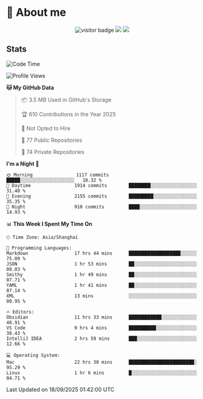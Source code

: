 <!-- ![](https://youpai.roccoshi.top/img/20200804214216.png) -->

# 🧐 About me
 
<p align="center">
<img src="https://visitor-badge.laobi.icu/badge?page_id=Lincest.Lincest&title=hits" alt="visitor badge"/>
<a href="mailto:imroccoshi@gmail.com"><img src="https://img.shields.io/badge/gmail-imroccoshi%40gmail.com-red"></a>
<a href="https://blog.roccoshi.top"><img src="https://img.shields.io/badge/blog-roccoshi-green"></a>
</p>

## Stats

<!--START_SECTION:waka-->
![Code Time](http://img.shields.io/badge/Code%20Time-2%2C764%20hrs%2037%20mins-blue)

![Profile Views](http://img.shields.io/badge/Profile%20Views-0-blue)

**🐱 My GitHub Data** 

> 📦 3.5 MB Used in GitHub's Storage 
 > 
> 🏆 610 Contributions in the Year 2025
 > 
> 🚫 Not Opted to Hire
 > 
> 📜 77 Public Repositories 
 > 
> 🔑 74 Private Repositories 
 > 
**I'm a Night 🦉** 

```text
🌞 Morning                1117 commits        █████░░░░░░░░░░░░░░░░░░░░   18.32 % 
🌆 Daytime                1914 commits        ████████░░░░░░░░░░░░░░░░░   31.40 % 
🌃 Evening                2155 commits        █████████░░░░░░░░░░░░░░░░   35.35 % 
🌙 Night                  910 commits         ████░░░░░░░░░░░░░░░░░░░░░   14.93 % 
```


📊 **This Week I Spent My Time On** 

```text
🕑︎ Time Zone: Asia/Shanghai

💬 Programming Languages: 
Markdown                 17 hrs 44 mins      ███████████████████░░░░░░   75.09 % 
JSON                     1 hr 53 mins        ██░░░░░░░░░░░░░░░░░░░░░░░   08.03 % 
Smithy                   1 hr 49 mins        ██░░░░░░░░░░░░░░░░░░░░░░░   07.71 % 
YAML                     1 hr 41 mins        ██░░░░░░░░░░░░░░░░░░░░░░░   07.14 % 
XML                      13 mins             ░░░░░░░░░░░░░░░░░░░░░░░░░   00.95 % 

🔥 Editors: 
Obsidian                 11 hrs 33 mins      ████████████░░░░░░░░░░░░░   48.91 % 
VS Code                  9 hrs 4 mins        ██████████░░░░░░░░░░░░░░░   38.43 % 
IntelliJ IDEA            2 hrs 59 mins       ███░░░░░░░░░░░░░░░░░░░░░░   12.66 % 

💻 Operating System: 
Mac                      22 hrs 30 mins      ████████████████████████░   95.29 % 
Linux                    1 hr 6 mins         █░░░░░░░░░░░░░░░░░░░░░░░░   04.71 % 
```


 Last Updated on 18/09/2025 01:42:00 UTC
<!--END_SECTION:waka-->


